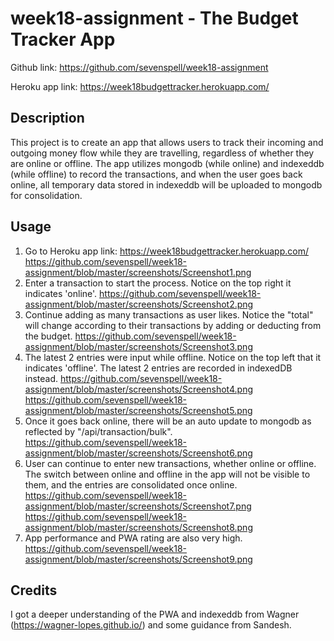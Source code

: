 # week18-assignment - The Budget Tracker App

Github link: https://github.com/sevenspell/week18-assignment  

Heroku app link: https://week18budgettracker.herokuapp.com/

## Description 

This project is to create an app that allows users to track their incoming and outgoing money flow while they are travelling, regardless of whether they are online or offline. The app utilizes mongodb (while online) and indexeddb (while offline) to record the transactions, and when the user goes back online, all temporary data stored in indexeddb will be uploaded to mongodb for consolidation.

## Usage 

1. Go to Heroku app link: https://week18budgettracker.herokuapp.com/
https://github.com/sevenspell/week18-assignment/blob/master/screenshots/Screenshot1.png
2. Enter a transaction to start the process. Notice on the top right it indicates 'online'.
https://github.com/sevenspell/week18-assignment/blob/master/screenshots/Screenshot2.png
3. Continue adding as many transactions as user likes. Notice the "total" will change according to their transactions by adding or deducting from the budget.
https://github.com/sevenspell/week18-assignment/blob/master/screenshots/Screenshot3.png
4. The latest 2 entries were input while offline. Notice on the top left that it indicates 'offline'. The latest 2 entries are recorded in indexedDB instead.
https://github.com/sevenspell/week18-assignment/blob/master/screenshots/Screenshot4.png
https://github.com/sevenspell/week18-assignment/blob/master/screenshots/Screenshot5.png
5. Once it goes back online, there will be an auto update to mongodb as reflected by "/api/transaction/bulk".
https://github.com/sevenspell/week18-assignment/blob/master/screenshots/Screenshot6.png
6. User can continue to enter new transactions, whether online or offline. The switch between online and offline in the app will not be visible to them, and the entries are consolidated once online.
https://github.com/sevenspell/week18-assignment/blob/master/screenshots/Screenshot7.png
https://github.com/sevenspell/week18-assignment/blob/master/screenshots/Screenshot8.png
7. App performance and PWA rating are also very high.
https://github.com/sevenspell/week18-assignment/blob/master/screenshots/Screenshot9.png



## Credits
I got a deeper understanding of the PWA and indexeddb from Wagner (https://wagner-lopes.github.io/) and some guidance from Sandesh.